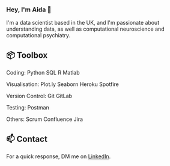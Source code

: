 ### Hey, I'm Aida 👋

I'm a data scientist based in the UK, and I'm passionate about understanding data, as well as computational neuroscience and computational psychiatry.

## 📦 Toolbox

Coding: Python SQL R Matlab

Visualisation: Plot.ly Seaborn Heroku Spotfire

Version Control: Git GitLab 

Testing: Postman

Others: Scrum Confluence Jira

## 📫 Contact
For a quick response, DM me on [LinkedIn](https://www.linkedin.com/in/aidapendas/). 
